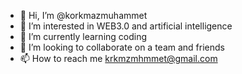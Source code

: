 - 👋 Hi, I’m @korkmazmuhammet
- 👀 I’m interested in WEB3.0 and artificial intelligence
- 🌱 I’m currently learning coding
- 💞️ I’m looking to collaborate on a team and friends 
- 📫 How to reach me krkmzmhmmet@gmail.com

<!---
korkmazmuhammet/korkmazmuhammet is a ✨ special ✨ repository because its `README.md` (this file) appears on your GitHub profile.
You can click the Preview link to take a look at your changes.
--->
